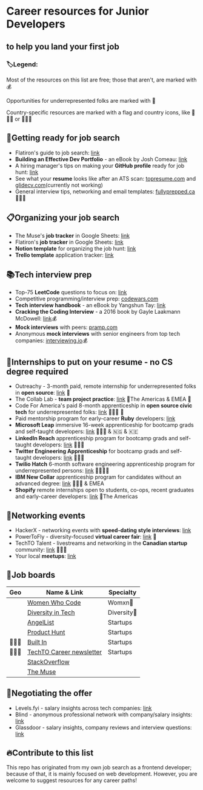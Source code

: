 # Career resources for Junior Developers
## to help you land your first job

### :label:Legend:

Most of the resources on this list are free; those that aren't, are marked with :moneybag:

Opportunities for underrepresented folks are marked with :rainbow:

Country-specific resources are marked with a flag and country icons, like :triangular_flag_on_post::canada: or :triangular_flag_on_post::uk:

## :nail_care:Getting ready for job search

* Flatiron's guide to job search: [link](https://github.com/learn-co-curriculum/careers-welcome)
* **Building an Effective Dev Portfolio** - an eBook by Josh Comeau: [link](https://www.joshwcomeau.com/effective-portfolio/)
* A hiring manager's tips on making your **GitHub profile** ready for job hunt: [link](https://www.reddit.com/r/webdev/comments/90xmpw/how_to_prep_your_github_for_job_seeking/)
* See what your **resume** looks like after an ATS scan: [topresume.com](https://www.topresume.com/resume-review) and [glidecv.com](https://glidecv.com/)(currently not working)
* General interview tips, networking and email templates: [fullyprepped.ca](https://www.fullyprepped.ca/en/) :triangular_flag_on_post::canada:


## :clipboard:Organizing your job search

* The Muse's **job tracker** in Google Sheets: [link](https://docs.google.com/spreadsheets/d/1b4_lpHeLb9NldVWgWKq14nMxHEvlF3qMpEd3QdOc7Ck/edit#gid=815296917)
* Flatiron's **job tracker** in Google Sheets: [link](https://docs.google.com/spreadsheets/d/1zdl3Cs3ev0ehS9h2in1aNntLWNVUExNEjdi4Vn_ydy8/edit#gid=271319733)
* **Notion template** for organizing the job hunt: [link](https://www.notioneverything.com/templates/job-hunt-tracker)
* **Trello template** application tracker: [link](https://trello.com/templates/operations-hr/job-hunt-d3yVjzRE)


## :books:Tech interview prep

* Top-75 **LeetCode** questions to focus on: [link](https://www.teamblind.com/post/New-Year-Gift---Curated-List-of-Top-75-LeetCode-Questions-to-Save-Your-Time-OaM1orEU)
* Competitive programming/interview prep: [codewars.com](https://www.codewars.com/)
* **Tech interview handbook** - an eBook by Yangshun Tay: [link](https://yangshun.github.io/tech-interview-handbook/)
* **Cracking the Coding Interview** - a 2016 book by Gayle Laakmann McDowell: [link](https://www.crackingthecodinginterview.com/):moneybag:
* **Mock interviews** with peers: [pramp.com](https://www.pramp.com/)
* Anonymous **mock interviews** with senior engineers from top tech companies: [interviewing.io](https://interviewing.io/?urc=DMCa):moneybag:


## :rocket:Internships to put on your resume - no CS degree required

* Outreachy - 3-month paid, remote internship for underrepresented folks in **open source**: [link](https://www.outreachy.org/) :rainbow:
* The Collab Lab - **team project practice**: [link](https://the-collab-lab.codes/) :triangular_flag_on_post:The Americas & EMEA :rainbow:
* Code For America's paid 8-month apprenticeship in **open source civic tech** for underrepresented folks: [link](https://www.codeforamerica.org/news/code-for-america-announces-2021-apprenticeship-program) :triangular_flag_on_post::us: :rainbow:
* Paid mentorship program for early-career **Ruby** developers: [link](https://rubyme.org/)
* **Microsoft Leap** immersive 16-week apprenticeship for bootcamp grads and self-taught developers: [link](https://www.microsoft.com/en-us/leap/pathways/software-engineer/) :triangular_flag_on_post::us: & :nigeria: & :kenya: 
* **LinkedIn Reach** apprenticeship program for bootcamp grads and self-taught developers: [link](https://careers.linkedin.com/reach) :triangular_flag_on_post::us:
* **Twitter Engineering Apprenticeship** for bootcamp grads and self-taught developers: [link](https://careers.twitter.com/en/twitter-engineering-apprenticeship-program.html) :triangular_flag_on_post::us:
* **Twilio Hatch** 6-month software engineering apprenticeship program for underrepresented persons: [link](https://www.twilio.com/company/diversity/hatch) :triangular_flag_on_post::us::rainbow:
* **IBM New Collar** apprenticeship program for candidates without an advanced degree: [link](https://www.ibm.com/us-en/employment/newcollar/apprenticeships/) :triangular_flag_on_post::us: & EMEA
* **Shopify** remote internships open to students, co-ops, recent graduates and early-career developers: [link](https://www.shopify.ca/careers/interns) :triangular_flag_on_post:The Americas


## :woman_dancing:Networking events

* HackerX - networking events with **speed-dating style interviews**: [link](https://hackerx.org/)
* PowerToFly - diversity-focused **virtual career fair**: [link](https://powertofly.com/events/virtual-job-fair/) :rainbow:
* TechTO Talent - livestreams and networking in the **Canadian startup** community: [link](https://www.techto.org/livestreams) :triangular_flag_on_post::canada:
* Your local **meetups**: [link](https://www.meetup.com/)


## :gem:Job boards

| Geo                               | Name & Link                                                             | Specialty          |
| --------------                    | ------------------------------------                                    | --------------     |
|                                   | [Women Who Code](https://www.womenwhocode.com/jobs)                     | Womxn:rainbow:     |
|                                   | [Diversity in Tech](https://www.diversifytech.co/job-board/entry-level) | Diversity:rainbow: |
|                                   | [AngelList](https://angel.co/jobs)                                      | Startups           |
|                                   | [Product Hunt](https://www.producthunt.com/jobs)                        | Startups           |
| :triangular_flag_on_post::us:     | [Built In](https://builtin.com/tech-hubs)                               | Startups           |
| :triangular_flag_on_post::canada: | [TechTO Career newsletter](https://www.techto.org/newsletter)           | Startups           |
|                                   | [StackOverflow](https://stackoverflow.com/jobs)                         |                    |
|                                   | [The Muse](https://www.themuse.com/)                                    |                    |


## :money_with_wings:Negotiating the offer

* Levels.fyi - salary insights across tech companies: [link](https://www.levels.fyi/)
* Blind - anonymous professional network with company/salary insights: [link](https://www.teamblind.com/topics/Job-Groups/Software-Engineering)
* Glassdoor - salary insights, company reviews and interview questions: [link](https://www.glassdoor.com/)



## :fire:Contribute to this list

This repo has originated from my own job search as a frontend developer; because of that, it is mainly focused on web development. However, you are welcome to suggest resources for any career paths!
